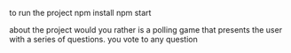 to run the project 
npm install 
npm start 

about the project
would you rather is a polling game that presents the user with a series of questions.
you  vote to any question 



